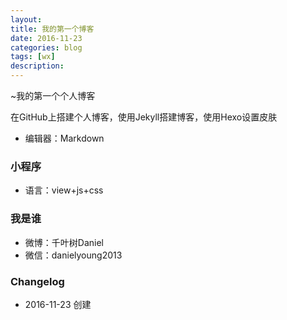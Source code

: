 ```yaml
---
layout: 
title: 我的第一个博客
date: 2016-11-23
categories: blog
tags: [wx]
description: 
---
```



~我的第一个个人博客

在GitHub上搭建个人博客，使用Jekyll搭建博客，使用Hexo设置皮肤

- 编辑器：Markdown


### 小程序

- 语言：view+js+css

### 我是谁

- 微博：千叶树Daniel
- 微信：danielyoung2013


### Changelog

- 2016-11-23 创建


